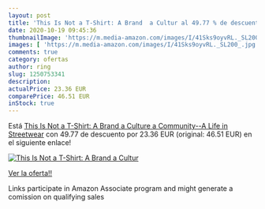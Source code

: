 ```yaml
---
layout: post
title: 'This Is Not a T-Shirt: A Brand  a Cultur al 49.77 % de descuento'
date: 2020-10-19 09:45:36
thumbnailImage: 'https://m.media-amazon.com/images/I/41Sks9oyvRL._SL200_.jpg'
images: [ 'https://m.media-amazon.com/images/I/41Sks9oyvRL._SL200_.jpg' ]
comments: true
category: ofertas
author: ring
slug: 1250753341
description:
actualPrice: 23.36 EUR
comparePrice: 46.51 EUR
inStock: true
---
```


Está [This Is Not a T-Shirt: A Brand  a Culture  a Community--A Life in Streetwear](https://www.amazon.es/dp/1250753341/?tag=tolees-21) con 49.77 de descuento por 23.36 EUR (original: 46.51 EUR) en el siguiente enlace!

[![This Is Not a T-Shirt: A Brand  a Cultur](https://m.media-amazon.com/images/I/41Sks9oyvRL._SL200_.jpg)](https://www.amazon.es/dp/1250753341/?tag=tolees-21)

[Ver la oferta!!](https://www.amazon.es/dp/1250753341/?tag=tolees-21)

Links participate in Amazon Associate program and might generate a comission on qualifying sales


